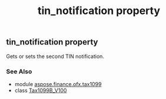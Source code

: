 ﻿---
title: tin_notification property
second_title: Aspose.Finance for Python via .NET API References
description: 
type: docs
weight: 200
url: /python-net/aspose.finance.ofx.tax1099/tax1099b_v100/tin_notification/
is_root: false
---

## tin_notification property


Gets or sets the second TIN notification.

### See Also
* module [aspose.finance.ofx.tax1099](../../)
* class [Tax1099B_V100](/finance/python-net/aspose.finance.ofx.tax1099/tax1099b_v100)
